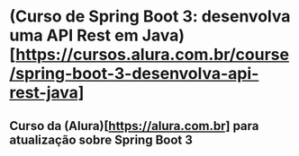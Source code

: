 # (Curso de Spring Boot 3: desenvolva uma API Rest em Java)[https://cursos.alura.com.br/course/spring-boot-3-desenvolva-api-rest-java]

## Curso da (Alura)[https://alura.com.br] para atualização sobre Spring Boot 3
